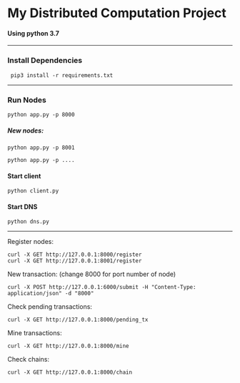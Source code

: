 # My Distributed Computation Project

#### Using python 3.7

---

### Install Dependencies

```
 pip3 install -r requirements.txt
```
---
### Run Nodes

````
python app.py -p 8000
````
##### New nodes:
````
python app.py -p 8001

python app.py -p ....
````

#### Start client
````
python client.py
````

#### Start DNS
````
python dns.py
````
---
Register nodes:
````
curl -X GET http://127.0.0.1:8000/register
curl -X GET http://127.0.0.1:8001/register
````
New transaction: (change 8000 for port number of node)
````
curl -X POST http://127.0.0.1:6000/submit -H "Content-Type: application/json" -d "8000"
````
Check pending transactions:
````
curl -X GET http://127.0.0.1:8000/pending_tx
````
Mine transactions:
````
curl -X GET http://127.0.0.1:8000/mine
````
Check chains:
````
curl -X GET http://127.0.0.1:8000/chain
````